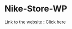 # Nike-Store-WP

Link to the website : [Click here](https://adityajoshi-08.github.io/Nike-Store-WP/)
